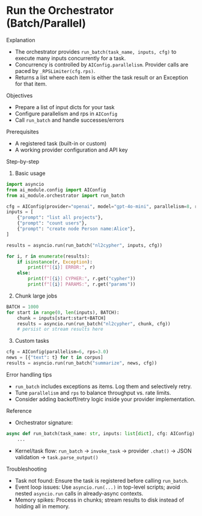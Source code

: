 # Run the Orchestrator (Batch/Parallel)

Explanation
- The orchestrator provides `run_batch(task_name, inputs, cfg)` to execute many inputs concurrently for a task.
- Concurrency is controlled by `AIConfig.parallelism`. Provider calls are paced by `_RPSLimiter(cfg.rps)`.
- Returns a list where each item is either the task result or an Exception for that item.

Objectives
- Prepare a list of input dicts for your task
- Configure parallelism and rps in `AIConfig`
- Call `run_batch` and handle successes/errors

Prerequisites
- A registered task (built-in or custom)
- A working provider configuration and API key

Step-by-step

1) Basic usage
```python
import asyncio
from ai_module.config import AIConfig
from ai_module.orchestrator import run_batch

cfg = AIConfig(provider="openai", model="gpt-4o-mini", parallelism=8, rps=4.0)
inputs = [
    {"prompt": "list all projects"},
    {"prompt": "count users"},
    {"prompt": "create node Person name:Alice"},
]

results = asyncio.run(run_batch("nl2cypher", inputs, cfg))

for i, r in enumerate(results):
    if isinstance(r, Exception):
        print(f"[{i}] ERROR:", r)
    else:
        print(f"[{i}] CYPHER:", r.get("cypher"))
        print(f"[{i}] PARAMS:", r.get("params"))
```

2) Chunk large jobs
```python
BATCH = 1000
for start in range(0, len(inputs), BATCH):
    chunk = inputs[start:start+BATCH]
    results = asyncio.run(run_batch("nl2cypher", chunk, cfg))
    # persist or stream results here
```

3) Custom tasks
```python
cfg = AIConfig(parallelism=6, rps=3.0)
news = [{"text": t} for t in corpus]
results = asyncio.run(run_batch("summarize", news, cfg))
```

Error handling tips
- `run_batch` includes exceptions as items. Log them and selectively retry.
- Tune `parallelism` and `rps` to balance throughput vs. rate limits.
- Consider adding backoff/retry logic inside your provider implementation.

Reference
- Orchestrator signature:
```python
async def run_batch(task_name: str, inputs: list[dict], cfg: AIConfig) -> list:
    ...
```
- Kernel/task flow: `run_batch` -> `invoke_task` -> provider `.chat()` -> JSON validation -> `task.parse_output()`

Troubleshooting
- Task not found: Ensure the task is registered before calling `run_batch`.
- Event loop issues: Use `asyncio.run(...)` in top-level scripts; avoid nested `asyncio.run` calls in already-async contexts.
- Memory spikes: Process in chunks; stream results to disk instead of holding all in memory.

